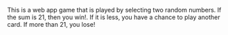 This is a web app game that is played by selecting two random numbers.  If the sum is 21, then you win!.   If it is less, you have a  chance to play another card.   If more than 21, you lose! 
